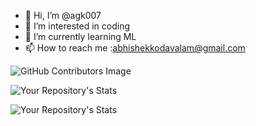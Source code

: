 - 👋 Hi, I’m @agk007
- 👀 I’m interested in coding
- 🌱 I’m currently learning ML
- 📫 How to reach me :abhishekkodavalam@gmail.com


<!---
agk007/agk007 is a ✨ special ✨ repository because its `README.md` (this file) appears on your GitHub profile.
You can click the Preview link to take a look at your changes.
--->
![GitHub Contributors Image](https://contrib.rocks/image?repo=agk007/Your_GitHub_Repository_Name)



![Your Repository's Stats](https://github-readme-stats.vercel.app/api/top-langs/?username=agk007&theme=blue-green)



![Your Repository's Stats](https://github-readme-stats.vercel.app/api?username=agk007&show_icons=true)

